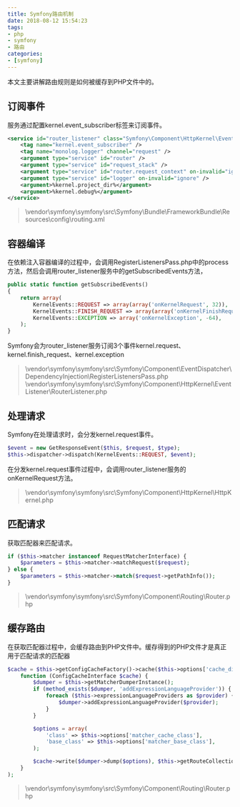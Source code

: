 ```yaml
---
title: Symfony路由机制
date: 2018-08-12 15:54:23
tags:
- php
- symfony
- 路由
categories:
- [symfony]
---
```

本文主要讲解路由规则是如何被缓存到PHP文件中的。

## 订阅事件
服务通过配置kernel.event_subscriber标签来订阅事件。

```xml
<service id="router_listener" class="Symfony\Component\HttpKernel\EventListener\RouterListener">
    <tag name="kernel.event_subscriber" />
    <tag name="monolog.logger" channel="request" />
    <argument type="service" id="router" />
    <argument type="service" id="request_stack" />
    <argument type="service" id="router.request_context" on-invalid="ignore" />
    <argument type="service" id="logger" on-invalid="ignore" />
    <argument>%kernel.project_dir%</argument>
    <argument>%kernel.debug%</argument>
</service>
```

> \vendor\symfony\symfony\src\Symfony\Bundle\FrameworkBundle\Resources\config\routing.xml

## 容器编译
在依赖注入容器编译的过程中，会调用RegisterListenersPass.php中的process方法，然后会调用router_listener服务中的getSubscribedEvents方法，

```php
public static function getSubscribedEvents()
{
    return array(
        KernelEvents::REQUEST => array(array('onKernelRequest', 32)),
        KernelEvents::FINISH_REQUEST => array(array('onKernelFinishRequest', 0)),
        KernelEvents::EXCEPTION => array('onKernelException', -64),
    );
}
```

Symfony会为router_listener服务订阅3个事件kernel.request、kernel.finish_request、kernel.exception

> \vendor\symfony\symfony\src\Symfony\Component\EventDispatcher\DependencyInjection\RegisterListenersPass.php
> \vendor\symfony\symfony\src\Symfony\Component\HttpKernel\EventListener\RouterListener.php

## 处理请求
Symfony在处理请求时，会分发kernel.request事件。

```php
$event = new GetResponseEvent($this, $request, $type);
$this->dispatcher->dispatch(KernelEvents::REQUEST, $event);
```

在分发kernel.request事件过程中，会调用router_listener服务的onKernelRequest方法。

> \vendor\symfony\symfony\src\Symfony\Component\HttpKernel\HttpKernel.php

## 匹配请求
获取匹配器来匹配请求。

```php
if ($this->matcher instanceof RequestMatcherInterface) {
    $parameters = $this->matcher->matchRequest($request);
} else {
    $parameters = $this->matcher->match($request->getPathInfo());
}
```

> \vendor\symfony\symfony\src\Symfony\Component\Routing\Router.php

## 缓存路由
在获取匹配器过程中，会缓存路由到PHP文件中。缓存得到的PHP文件才是真正用于匹配请求的匹配器

```php
$cache = $this->getConfigCacheFactory()->cache($this->options['cache_dir'].'/'.$this->options['matcher_cache_class'].'.php',
    function (ConfigCacheInterface $cache) {
        $dumper = $this->getMatcherDumperInstance();
        if (method_exists($dumper, 'addExpressionLanguageProvider')) {
            foreach ($this->expressionLanguageProviders as $provider) {
                $dumper->addExpressionLanguageProvider($provider);
            }
        }

        $options = array(
            'class' => $this->options['matcher_cache_class'],
            'base_class' => $this->options['matcher_base_class'],
        );

        $cache->write($dumper->dump($options), $this->getRouteCollection()->getResources());
    }
);
```

> \vendor\symfony\symfony\src\Symfony\Component\Routing\Router.php